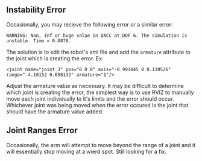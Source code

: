 ## Instability Error
Occasionally, you may recieve the following error or a similar error:

`WARNING: Nan, Inf or huge value in QACC at DOF 6. The simulation is unstable. Time = 0.0878.`

The solution is to edit the robot's xml file and add the `armature` attribute to the joint which is creating the error.
Ex:

```<joint name="joint_3" pos="0 0 0" axis="-0.991445 0 0.130526" range="-4.10152 0.698132" armature="1"/>```

Adjust the armature value as necessary. It may be difficult to determine which joint is creating the error, the simplest way is to use RVIZ to manually move each joint individually to it's limits and the error should occur.
Whichever joint was being moved when the error occured is the joint that should have the armature value added.

## Joint Ranges Error
Occasionally, the arm will attempt to move beyond the range of a joint and it will essentially stop moving at a wierd spot. Still looking for a fix.
